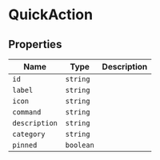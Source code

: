 # QuickAction

## Properties

| Name | Type | Description |
|------|------|-------------|
| `id` | `string` |  |
| `label` | `string` |  |
| `icon` | `string` |  |
| `command` | `string` |  |
| `description` | `string` |  |
| `category` | `string` |  |
| `pinned` | `boolean` |  |

